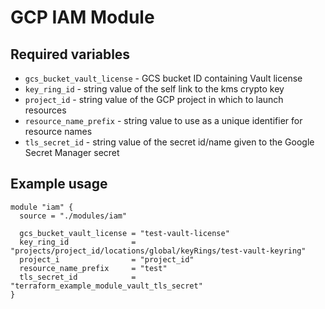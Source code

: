 # GCP IAM Module

## Required variables

* `gcs_bucket_vault_license` - GCS bucket ID containing Vault license
* `key_ring_id` - string value of the self link to the kms crypto key
* `project_id` - string value of the GCP project in which to launch resources
* `resource_name_prefix` - string value to use as a unique identifier for resource names
* `tls_secret_id` - string value of the secret id/name given to the Google Secret Manager secret

## Example usage

```hcl
module "iam" {
  source = "./modules/iam"

  gcs_bucket_vault_license = "test-vault-license"
  key_ring_id              = "projects/project_id/locations/global/keyRings/test-vault-keyring"
  project_i                = "project_id"
  resource_name_prefix     = "test"
  tls_secret_id            = "terraform_example_module_vault_tls_secret"
}
```
